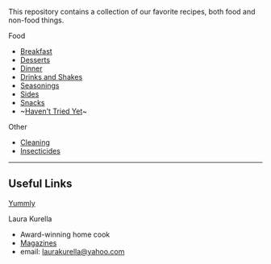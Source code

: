 This repository contains a collection of our favorite recipes, both food and non-food things.

Food
- [Breakfast](/00%20Categories/Breakfast.md)
- [Desserts](/00%20Categories/Desserts.md)
- [Dinner](/00%20Categories/Dinner.md)
- [Drinks and Shakes](/00%20Categories/Drinks%20and%20Shakes.md)
- [Seasonings](/00%20Categories/Seasonings.md)
- [Sides](/00%20Categories/Sides.md)
- [Snacks](/00%20Categories/Snacks.md)
- \~[Haven't Tried Yet](/00%20Categories/Haven%27t%20Tried%20Yet.md)\~

Other
- [Cleaning](/00%20Categories/Cleaning.md)
- [Insecticides](/00%20Categories/Insecticides.md)

---
## Useful Links

[Yummly](https://www.yummly.com/)

Laura Kurella
- Award-winning home cook
- [Magazines](https://issuu.com/swmspark.com/docs/spark-january_20230123-web)
- email: [laurakurella@yahoo.com](mailto:laurakurella@yahoo.com)